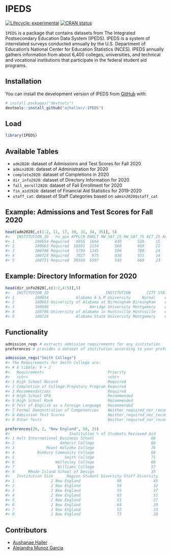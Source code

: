 
<!-- README.md is generated from README.Rmd. Please edit that file -->

# IPEDS

<!-- badges: start -->

[![Lifecycle:
experimental](https://img.shields.io/badge/lifecycle-experimental-orange.svg)](https://lifecycle.r-lib.org/articles/stages.html#experimental)
[![CRAN
status](https://www.r-pkg.org/badges/version/IPEDS)](https://CRAN.R-project.org/package=IPEDS)
<!-- badges: end -->

`IPEDS` is a package that contains datasets from The Integrated
Postsecondary Education Data System (IPEDS). IPEDS is a system of
interrelated surveys conducted annually by the U.S. Department of
Education’s National Center for Education Statistics (NCES). IPEDS
annually gathers information from about 6,400 colleges, universities,
and technical and vocational institutions that participate in the
federal student aid programs.

## Installation

You can install the development version of IPEDS from
[GitHub](https://github.com/) with:

``` r
# install.packages("devtools")
devtools::install_github("ajhaller/-IPEDS")
```

## Load

``` r
library(IPEDS)
```

## Available Tables

-   `adm2020`: dataset of Admissions and Test Scores for Fall 2020
-   `admin2020`: dataset of Administration for 2020
-   `complete2020`: dataset of Completions in 2020
-   `dir_info2020`: dataset of Directory Information for 2020
-   `fall_enroll2020`: dataset of Fall Enrollment for 2020
-   `fin_aid1920`: dataset of Financial Aid Statistics for 2019-2020
-   `staff_cat`: dataset of Staff Categories based on
    `admin2020$staff_cat`

## Example: Admissions and Test Scores for Fall 2020

``` r
head(adm2020[,c(1:2, 11, 17, 30, 31, 34, 35)], 5)
#>   INSTITUTION_ID   hs_gpa APPLCN ENRLT RW_SAT_25 RW_SAT_75 ACT_25 ACT_75
#> 1         100654 Required   9855  1664       430       520     15     20
#> 2         100663 Required  10391  2154       560       668     22     30
#> 3         100706 Required   5793  1345       590       700     24     31
#> 4         100724 Required   7027   975       438       531     14     20
#> 5         100751 Required  39560  6507       540       660     23     31
```

## Example: Directory Information for 2020

``` r
head(dir_info2020[,c(1:2,4:5)],5)
#>   INSTITUTION_ID                         INSTITUTION       CITY STATE
#> 1         100654            Alabama A & M University     Normal    AL
#> 2         100663 University of Alabama at Birmingham Birmingham    AL
#> 3         100690                  Amridge University Montgomery    AL
#> 4         100706 University of Alabama in Huntsville Huntsville    AL
#> 5         100724            Alabama State University Montgomery    AL
```

## Functionality

``` r
admission_reqs # extracts admission requirements for any institution
preferences # provides a dataset of institution according to your preferences
```

``` r
admission_reqs("Smith College")
#> The Requirements for Smith College are: 
#> # A tibble: 9 × 2
#>   Requirements                            Priority                        
#>   <chr>                                   <chr>                           
#> 1 High School Record                      Required                        
#> 2 Completion of College-Prepatory Program Required                        
#> 3 Recommendations                         Required                        
#> 4 High School GPA                         Recommended                     
#> 5 High School Rank                        Recommended                     
#> 6 Test of English as a Foreign Language   Recommended                     
#> 7 Formal Demonstration of Competencies    Neither_required_nor_recommended
#> 8 Admission Test Scores                   Neither_required_nor_recommended
#> 9 Other Tests                             Neither_required_nor_recommended
```

``` r
preferences(20, 2, "New England", 50, 25)
#>                          Institution % of Students Recieved Aid
#> 1 Hult International Business School                         68
#> 2                    Amherst College                         60
#> 3              Mount Holyoke College                         76
#> 4          Roxbury Community College                         66
#> 5                      Smith College                         71
#> 6                  Wellesley College                         60
#> 7                   Williams College                         57
#> 8      Rhode Island School of Design                         35
#>   Institution Size      Region Student Diversity Staff Diversity
#> 1                2 New England                98              45
#> 2                2 New England                59              32
#> 3                2 New England                55              37
#> 4                2 New England                93              51
#> 5                2 New England                51              27
#> 6                2 New England                64              29
#> 7                2 New England                52              33
#> 8                2 New England                73              28
```

## Contributors

-   [Aushanae Haller](https://github.com/ajhaller)
-   [Alejandra Munoz Garcia](https://github.com/alejanmg)
